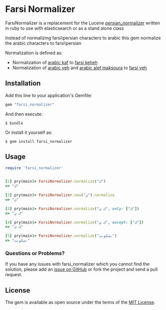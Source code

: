 # Farsi Normalizer

FarsiNormalizer is a replacement for the Lucene [persian_normalizer](http://lucene.apache.org/core/4_9_0/analyzers-common/org/apache/lucene/analysis/fa/PersianNormalizer.html) written in ruby to use with elasticsearch or as a stand alone class

Instead of normalizing farsi\persian characters to arabic this gem normalize the arabic characters to farsi\persian

Normalization is defined as:
 - Normalization of [arabic kaf](https://unicode-table.com/en/0643/) to [farsi keheh](https://unicode-table.com/en/06A9/)
 - Normalization of [arabic yeh](https://unicode-table.com/en/064A/) and [arabic alef maksoura](https://unicode-table.com/en/0649/) to [farsi yeh](https://unicode-table.com/en/06CC/)

## Installation

Add this line to your application's Gemfile:

```ruby
gem "farsi_normalizer"
```

And then execute:

    $ bundle

Or install it yourself as:

    $ gem install farsi_normalizer

## Usage

```ruby
require 'farsi_normalizer'


[1] pry(main)> FarsiNormalizer.normalize("ك")
=> "ک"

[2] pry(main)> FarsiNormalizer.new("ي").normalize
=> "ی"

[3] pry(main)> FarsiNormalizer.normalize("ك ي", only: ["ك"])
=> "ک ي"

[4] pry(main)> FarsiNormalizer.normalize("ك ي", except: ["ك"])
=> "ك ی"

[5] pry(main)> FarsiNormalizer.normalize("بسکوىت")
=> "بسکویت"
```

### Questions or Problems?

If you have any issues with farsi_normalizer which you cannot find the solution, please add an [issue on GitHub](https://github.com/mshka/farsi_normalizer/issues) or fork the project and send a pull request.

## License

The gem is available as open source under the terms of the [MIT License](http://opensource.org/licenses/MIT).
